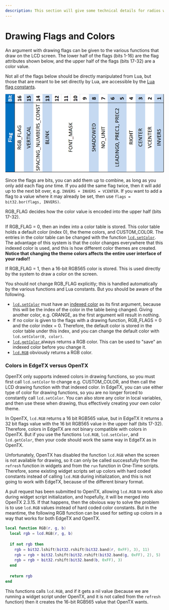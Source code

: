 ```yaml
---
description: This section will give some technical details for radios with a color screen.
---
```


# Drawing Flags and Colors

An argument with drawing flags can be given to the various functions that draw on the LCD screen. The lower half of the flags (bits 1-16) are the flag attributes shown below, and the upper half of the flags (bits 17-32) are a color value.

Not all of the flags below should be directly manipulated from Lua, but those that are meant to be set directly by Lua, are accessible by the [Lua flag constants](../lua-api-reference/constants/flags-and-pattern-constants.md#flags).

![](<../.gitbook/assets/flags (1).png>)

Since the flags are bits, you can add them up to combine, as long as you only add each flag _one_ time. If you add the same flag twice, then it will add up to the next bit over, e.g. `INVERS + INVERS = VCENTER`. If you want to add a flag to a value where it may already be set, then use `flags = bit32.bor(flags, INVERS)`.

RGB\_FLAG decides how the color value is encoded into the upper half (bits 17-32).

If RGB\_FLAG = 0, then an index into a color table is stored. This color table holds a default color (index 0), the theme colors, and CUSTOM\_COLOR. The entries in the color table can be changed with the function [`lcd.setColor`](https://github.com/EdgeTX/lua-reference-guide/blob/main/lua_api_reference/lcd-functions-less-than-greater-than-luadoc-begin-lcd/setcolor.md). The advantage of this system is that the color changes everywhere that this indexed color is used, and this is how different color themes are created. **Notice that changing the theme colors affects the entire user interface of your radio!!**

If RGB\_FLAG = 1, then a 16-bit RGB565 color is stored. This is used directly by the system to draw a color on the screen.

You should not change RGB\_FLAG explicitly; this is handled automatically by the various functions and Lua constants. But you should be aware of the following.

* [`lcd.setColor`](https://github.com/EdgeTX/lua-reference-guide/blob/main/lua_api_reference/lcd-functions-less-than-greater-than-luadoc-begin-lcd/setcolor.md) must have an [indexed color](../lua-api-reference/constants/color-constants.md#indexed-colors) as its first argument, because this will be the index of the color in the table being changed. Giving another color, e.g. ORANGE, as the first argument will result in nothing.
* If no color is given to the flags with a drawing function, RGB\_FLAGS = 0 and the color index = 0. Therefore, the default color is stored in the color table under this index, and you can change the default color with `lcd.setColor(0, color)`.
* [`lcd.getColor` ](https://github.com/EdgeTX/lua-reference-guide/blob/main/lua_api_reference/lcd-functions-less-than-greater-than-luadoc-begin-lcd/getcolor.md)always returns a RGB color. This can be used to "save" an indexed color before you change it.
* [`lcd.RGB`](https://github.com/EdgeTX/lua-reference-guide/blob/main/lua_api_reference/lcd-functions-less-than-greater-than-luadoc-begin-lcd/rgb.md) obviously returns a RGB color.

### Colors in EdgeTX versus OpenTX

OpenTX only supports indexed colors in drawing functions, so you must first call `lcd.setColor` to change e.g. CUSTOM\_COLOR, and then call the LCD drawing function with that indexed color. In EdgeTX, you can use either type of color for drawing functions, so you are no longer forced to constantly call `lcd.setColor`. You can also store any color in local variables, and then use these when drawing, thus effectively creating your own color theme.

In OpenTX, `lcd.RGB` returns a 16 bit RGB565 value, but in EdgeTX it returns a 32 bit flags value with the 16 bit RGB565 value in the upper half (bits 17-32). Therefore, colors in EdgeTX are not binary compatible with colors in OpenTX. But if you use the functions `lcd.RGB`, `lcd.setColor`, and `lcd.getColor`, then your code should work the same way in EdgeTX as in OpenTX.

Unfortunately, OpenTX has disabled the function `lcd.RGB` when the screen is not available for drawing, so it can only be called successfully from the `refresh` function in widgets and from the `run` function in One-Time scripts. Therefore, some existing widget scripts set up colors with hard coded constants instead of calling `lcd.RGB` during initialization, and this is not going to work with EdgeTX, because of the different binary format.

A pull request has been submitted to OpenTX, allowing `lcd.RGB` to work also during widget script initialization, and hopefully, it will be merged into OpenTX 2.3.15. If that happens, then the obvious way to solve the problem is to use `lcd.RGB` values instead of hard coded color constants. But in the meantime, the following RGB function can be used for setting up colors in a way that works for both EdgeTX and OpenTX.

```lua
local function RGB(r, g, b)
  local rgb = lcd.RGB(r, g, b)
  
  if not rgb then
    rgb = bit32.lshift(bit32.rshift(bit32.band(r, 0xFF), 3), 11)
    rgb = rgb + bit32.lshift(bit32.rshift(bit32.band(g, 0xFF), 2), 5)
    rgb = rgb + bit32.rshift(bit32.band(b, 0xFF), 3)
  end
  
  return rgb
end
```

This functions calls `lcd.RGB`, and if it gets a nil value (because we are running a widget script under OpenTX, and it is not called from the `refresh` function) then it creates the 16-bit RGB565 value that OpenTX wants.
